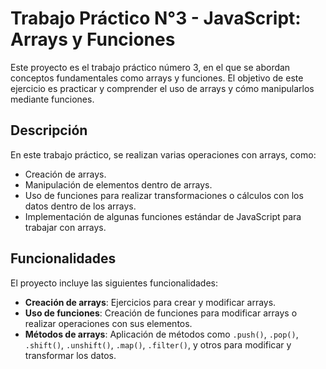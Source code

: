 # Trabajo Práctico N°3 - JavaScript: Arrays y Funciones

Este proyecto es el trabajo práctico número 3, en el que se abordan conceptos fundamentales como arrays y funciones. El objetivo de este ejercicio es practicar y comprender el uso de arrays y cómo manipularlos mediante funciones.

## Descripción

En este trabajo práctico, se realizan varias operaciones con arrays, como:

- Creación de arrays.
- Manipulación de elementos dentro de arrays.
- Uso de funciones para realizar transformaciones o cálculos con los datos dentro de los arrays.
- Implementación de algunas funciones estándar de JavaScript para trabajar con arrays.

## Funcionalidades

El proyecto incluye las siguientes funcionalidades:

- **Creación de arrays**: Ejercicios para crear y modificar arrays.
- **Uso de funciones**: Creación de funciones para modificar arrays o realizar operaciones con sus elementos.
- **Métodos de arrays**: Aplicación de métodos como `.push()`, `.pop()`, `.shift()`, `.unshift()`, `.map()`, `.filter()`, y otros para modificar y transformar los datos.
